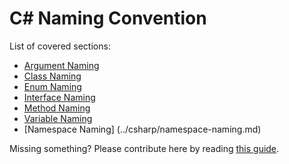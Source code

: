 # C# Naming Convention
List of covered sections:
* [Argument Naming](../csharp/argument-naming.md)
* [Class Naming](../csharp/class-naming.md)
* [Enum Naming](../csharp/enum-naming.md)
* [Interface Naming](../csharp/interface-naming.md)
* [Method Naming](../csharp/method-naming.md)
* [Variable Naming](../csharp/variable-naming.md)
* [Namespace Naming] (../csharp/namespace-naming.md)

Missing something? Please contribute here by reading [this guide](../docs/CONTRIBUTING.md).
